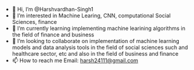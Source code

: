 - 👋 Hi, I’m @Harshvardhan-Singh1
- 👀 I’m interested in Machine Learing, CNN, computational Social Sciences, finance
- 🌱 I’m currently learning implementing machine learining algorithms in the field of finance and business
- 💞️ I’m looking to collaborate on implementation of machine learning models and data analysis tools in the field of social sciences such and healthcare sector, etc and also in the field of business and finance
- 📫 How to reach me Email: harsh24111@gmail.com

<!---
Harshvardhan-Singh1/Harshvardhan-Singh1 is a ✨ special ✨ repository because its `README.md` (this file) appears on your GitHub profile.
You can click the Preview link to take a look at your changes.
--->
